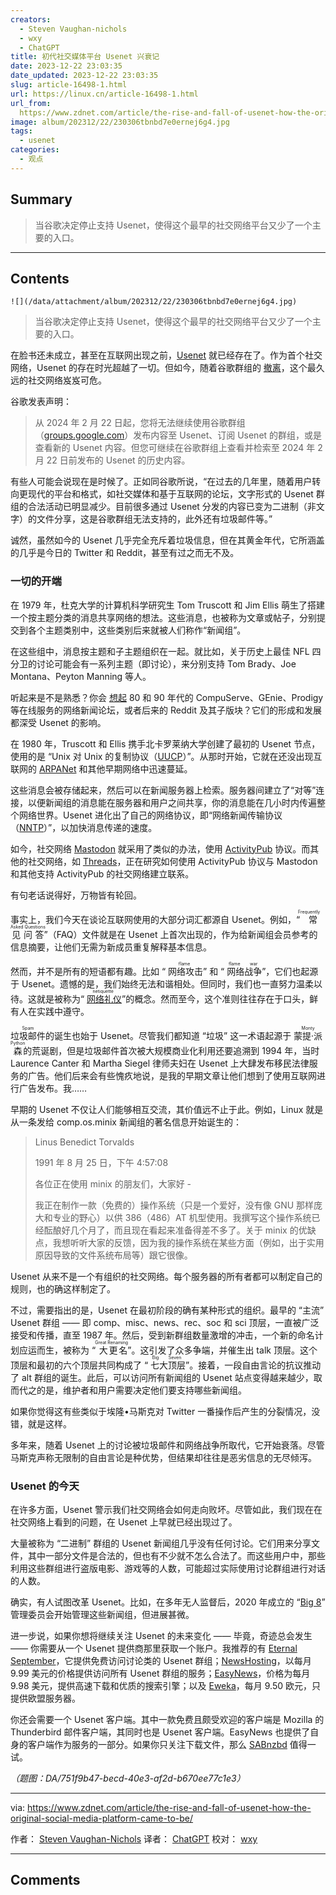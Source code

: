 ```yaml
---
creators:
  - Steven Vaughan-nichols
  - wxy
  - ChatGPT
title: 初代社交媒体平台 Usenet 兴衰记
date: 2023-12-22 23:03:35
date_updated: 2023-12-22 23:03:35
slug: article-16498-1.html
url: https://linux.cn/article-16498-1.html
url_from: 
  https://www.zdnet.com/article/the-rise-and-fall-of-usenet-how-the-original-social-media-platform-came-to-be/
image: album/202312/22/230306tbnbd7e0ernej6g4.jpg
tags:
  - usenet
categories:
  - 观点
---
```


## Summary

> 当谷歌决定停止支持 Usenet，使得这个最早的社交网络平台又少了一个主要的入口。

***

<!-- more -->

## Contents

`![](/data/attachment/album/202312/22/230306tbnbd7e0ernej6g4.jpg)`

> 
> 当谷歌决定停止支持 Usenet，使得这个最早的社交网络平台又少了一个主要的入口。
> 
> 
> 

在脸书还未成立，甚至在互联网出现之前，[Usenet](https://nordvpn.com/blog/what-is-usenet/) 就已经存在了。作为首个社交网络，Usenet 的存在时光超越了一切。但如今，随着谷歌群组的 [撤离](https://support.google.com/groups/answer/11036538)，这个最久远的社交网络岌岌可危。

谷歌发表声明：

> 
> 从 2024 年 2 月 22 日起，您将无法继续使用谷歌群组（[groups.google.com](http://groups.google.com/)）发布内容至 Usenet、订阅 Usenet 的群组，或是查看新的 Usenet 内容。但您可继续在谷歌群组上查看并检索至 2024 年 2 月 22 日前发布的 Usenet 的历史内容。
> 
> 
> 

有些人可能会说现在是时候了。正如同谷歌所说，“在过去的几年里，随着用户转向更现代的平台和格式，如社交媒体和基于互联网的论坛，文字形式的 Usenet 群组的合法活动已明显减少。目前很多通过 Usenet 分发的内容已变为二进制（非文字）的文件分享，这是谷歌群组无法支持的，此外还有垃圾邮件等。”

诚然，虽然如今的 Usenet 几乎完全充斥着垃圾信息，但在其黄金年代，它所涵盖的几乎是今日的 Twitter 和 Reddit，甚至有过之而无不及。

### 一切的开端

在 1979 年，杜克大学的计算机科学研究生 Tom Truscott 和 Jim Ellis 萌生了搭建一个按主题分类的消息共享网络的想法。这些消息，也被称为文章或帖子，分别提交到各个主题类别中，这些类别后来就被人们称作“新闻组”。

在这些组中，消息按主题和子主题组织在一起。就比如，关于历史上最佳 NFL 四分卫的讨论可能会有一系列主题（即讨论），来分别支持 Tom Brady、Joe Montana、Peyton Manning 等人。

听起来是不是熟悉？你会 [想起](https://www.zdnet.com/home-and-office/networking/before-the-web-online-services/) 80 和 90 年代的 CompuServe、GEnie、Prodigy 等在线服务的网络新闻论坛，或者后来的 Reddit 及其子版块？它们的形成和发展都深受 Usenet 的影响。

在 1980 年，Truscott 和 Ellis 携手北卡罗莱纳大学创建了最初的 Usenet 节点，使用的是 “Unix 对 Unix 的复制协议（[UUCP](https://www.techopedia.com/definition/22754/unix-to-unix-copy-uucp)）”。从那时开始，它就在还没出现互联网的 [ARPANet](https://www.britannica.com/topic/ARPANET) 和其他早期网络中迅速蔓延。

这些消息会被存储起来，然后可以在新闻服务器上检索。服务器间建立了“对等”连接，以便新闻组的消息能在服务器和用户之间共享，你的消息能在几小时内传遍整个网络世界。Usenet 进化出了自己的网络协议，即“网络新闻传输协议（[NNTP](https://www.geeksforgeeks.org/network-news-transfer-protocol-nntp/)）”，以加快消息传递的速度。

如今，社交网络 [Mastodon](https://joinmastodon.org/) 就采用了类似的办法，使用 [ActivityPub](https://activitypub.rocks/) 协议。而其他的社交网络，如 [Threads](https://www.threads.net/)，正在研究如何使用 ActivityPub 协议与 Mastodon 和其他支持 ActivityPub 的社交网络建立联系。

有句老话说得好，万物皆有轮回。

事实上，我们今天在谈论互联网使用的大部分词汇都源自 Usenet。例如，“<ruby> 常见问答 <rt>  Frequently Asked Questions </rt></ruby>”（FAQ）文件就是在 Usenet 上首次出现的，作为给新闻组会员参考的信息摘要，让他们无需为新成员重复解释基本信息。

然而，并不是所有的短语都有趣。比如 “<ruby> 网络攻击 <rt>  flame </rt></ruby>” 和 “<ruby> 网络战争 <rt>  flame war </rt></ruby>”，它们也起源于 Usenet。遗憾的是，我们始终无法和谐相处。但同时，我们也一直努力温柔以待。这就是被称为“<ruby> <a href="https://www.verywellmind.com/ten-rules-of-netiquette-22285">  网络礼仪 </a> <rt>  netiquette </rt></ruby>”的概念。然而至今，这个准则往往存在于口头，鲜有人在实践中遵守。

<ruby> 垃圾邮件 <rt>  Spam </rt></ruby> 的诞生也始于 Usenet。尽管我们都知道 “垃圾” 这一术语起源于 <ruby> 蒙提·派森 <rt>  Monty Python </rt></ruby> 的荒诞剧，但是垃圾邮件首次被大规模商业化利用还要追溯到 1994 年，当时 Laurence Canter 和 Martha Siegel 律师夫妇在 Usenet 上大肆发布移民法律服务的广告。他们后来会有些愧疚地说，是我的早期文章让他们想到了使用互联网进行广告发布。我……

早期的 Usenet 不仅让人们能够相互交流，其价值远不止于此。例如，Linux 就是从一条发给 comp.os.minix 新闻组的著名信息开始诞生的：

> 
> Linus Benedict Torvalds
> 
> 
> 1991 年 8 月 25 日，下午 4:57:08
> 
> 
> 各位正在使用 minix 的朋友们，大家好 -
> 
> 
> 我正在制作一款（免费的）操作系统（只是一个爱好，没有像 GNU 那样庞大和专业的野心）以供 386（486）AT 机型使用。我撰写这个操作系统已经酝酿好几个月了，而且现在看起来准备得差不多了。关于 minix 的优缺点，我想听听大家的反馈，因为我的操作系统在某些方面（例如，出于实用原因导致的文件系统布局等）跟它很像。
> 
> 
> 

Usenet 从来不是一个有组织的社交网络。每个服务器的所有者都可以制定自己的规则，也的确这样制定了。

不过，需要指出的是，Usenet 在最初阶段的确有某种形式的组织。最早的 “主流” Usenet 群组 —— 即 comp、misc、news、rec、soc 和 sci 顶层，一直被广泛接受和传播，直至 1987 年。然后，受到新群组数量激增的冲击，一个新的命名计划应运而生，被称为 “<ruby> 大更名 <rt>  Great Renaming </rt></ruby>”。这引发了众多争端，并催生出 talk 顶层。这个顶层和最初的六个顶层共同构成了 “<ruby> 七大顶层 <rt>  Big Seven </rt></ruby>”。接着，一段自由言论的抗议推动了 alt 群组的诞生。此后，可以访问所有新闻组的 Usenet 站点变得越来越少，取而代之的是，维护者和用户需要决定他们要支持哪些新闻组。

如果你觉得这有些类似于埃隆•马斯克对 Twitter 一番操作后产生的分裂情况，没错，就是这样。

多年来，随着 Usenet 上的讨论被垃圾邮件和网络战争所取代，它开始衰落。尽管马斯克声称无限制的自由言论是种优势，但结果却往往是恶劣信息的无尽倾泻。

### Usenet 的今天

在许多方面，Usenet 警示我们社交网络会如何走向败坏。尽管如此，我们现在在社交网络上看到的问题，在 Usenet 上早就已经出现过了。

大量被称为 “二进制” 群组的 Usenet 新闻组几乎没有任何讨论。它们用来分享文件，其中一部分文件是合法的，但也有不少就不怎么合法了。而这些用户中，那些利用这些群组进行盗版电影、游戏等的人数，可能超过实际使用讨论群组进行对话的人数。

确实，有人试图改革 Usenet。比如，在多年无人监督后，2020 年成立的 “[Big 8](https://www.big-8.org/wiki/Main_Page)” 管理委员会开始管理这些新闻组，但进展甚微。

进一步说，如果你想将继续关注 Usenet 的未来变化 —— 毕竟，奇迹总会发生 —— 你需要从一个 Usenet 提供商那里获取一个账户。我推荐的有 [Eternal September](https://www.eternal-september.org/)，它提供免费访问讨论类的 Usenet 群组；[NewsHosting](https://www.newshosting.com/)，以每月 9.99 美元的价格提供访问所有 Usenet 群组的服务；[EasyNews](https://www.easynews.com/)，价格为每月 9.98 美元，提供高速下载和优质的搜索引擎；以及 [Eweka](https://www.eweka.nl/)，每月 9.50 欧元，只提供欧盟服务器。

你还会需要一个 Usenet 客户端。其中一款免费且颇受欢迎的客户端是 Mozilla 的 Thunderbird 邮件客户端，其同时也是 Usenet 客户端。EasyNews 也提供了自身的客户端作为服务的一部分。如果你只关注下载文件，那么 [SABnzbd](https://sabnzbd.org/) 值得一试。

*（题图：DA/751f9b47-becd-40e3-af2d-b670ee77c1e3）*

---

via: <https://www.zdnet.com/article/the-rise-and-fall-of-usenet-how-the-original-social-media-platform-came-to-be/>

作者： [Steven Vaughan-Nichols](https://www.zdnet.com/meet-the-team/steven-vaughan-nichols/) 译者： [ChatGPT](https://linux.cn/lctt/ChatGPT) 校对： [wxy](https://github.com/wxy)

***

## Comments
